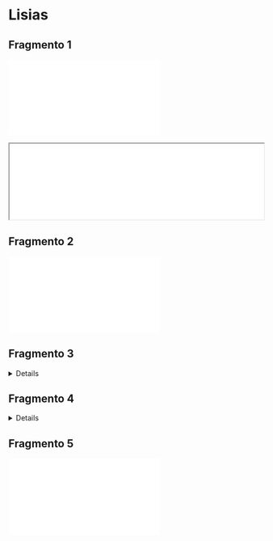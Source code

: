# Lisias


## Fragmento 1

![Fragmento](Fragmento_001.md)

<iframe style="width:100%;" src="Fragmento_001.html"></iframe>


## Fragmento 2

![Fragmento](Fragmento_001.md)


## Fragmento 3

<details>
<iframe style="width:100%;" src="Fragmento_001.html"></iframe>
</details>


## Fragmento 4

<details>
<iframe style="width:100%;" src="Fragmento_001.md"></iframe>
</details>


## Fragmento 5

![Fragmento](Fragmento_001.html)


